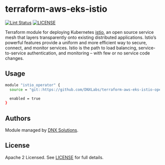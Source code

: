 # terraform-aws-eks-istio

[![Lint Status](https://github.com/DNXLabs/terraform-aws-eks-istio-operator/workflows/Lint/badge.svg)](https://github.com/DNXLabs/terraform-aws-eks-istio-operator/actions)
[![LICENSE](https://img.shields.io/github/license/DNXLabs/terraform-aws-eks-istio-operator)](https://github.com/DNXLabs/terraform-aws-eks-istio-operator/blob/master/LICENSE)


Terraform module for deploying Kubernetes [istio](https://istio.io/), an open source service mesh that layers transparently onto existing distributed applications. Istio’s powerful features provide a uniform and more efficient way to secure, connect, and monitor services. Istio is the path to load balancing, service-to-service authentication, and monitoring – with few or no service code changes.

## Usage

```bash
module "istio_operator" {
  source = "git::https://github.com/DNXLabs/terraform-aws-eks-istio-operator.git"

  enabled = true
}
```

<!--- BEGIN_TF_DOCS --->

<!--- END_TF_DOCS --->

## Authors

Module managed by [DNX Solutions](https://github.com/DNXLabs).

## License

Apache 2 Licensed. See [LICENSE](https://github.com/DNXLabs/terraform-aws-eks-istio-operator/blob/master/LICENSE) for full details.
